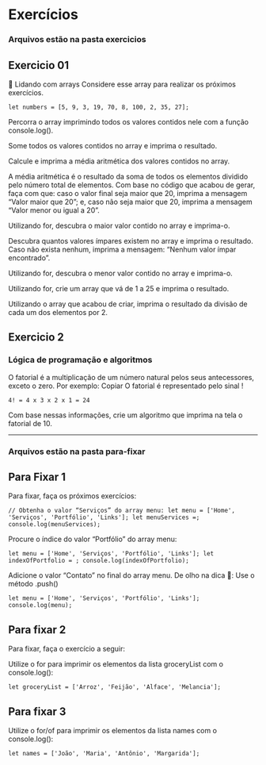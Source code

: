 # Exercícios

### Arquivos estão na pasta exercicios

## Exercicio 01

🚀 Lidando com arrays
Considere esse array para realizar os próximos exercícios.

``
let numbers = [5, 9, 3, 19, 70, 8, 100, 2, 35, 27];
``

Percorra o array imprimindo todos os valores contidos nele com a função console.log().

Some todos os valores contidos no array e imprima o resultado.

Calcule e imprima a média aritmética dos valores contidos no array.

A média aritmética é o resultado da soma de todos os elementos dividido pelo número total de elementos.
Com base no código que acabou de gerar, faça com que: caso o valor final seja maior que 20, imprima a mensagem “Valor maior que 20”; e, caso não seja maior que 20, imprima a mensagem “Valor menor ou igual a 20”.

Utilizando for, descubra o maior valor contido no array e imprima-o.

Descubra quantos valores ímpares existem no array e imprima o resultado. Caso não exista nenhum, imprima a mensagem: “Nenhum valor ímpar encontrado”.

Utilizando for, descubra o menor valor contido no array e imprima-o.

Utilizando for, crie um array que vá de 1 a 25 e imprima o resultado.

Utilizando o array que acabou de criar, imprima o resultado da divisão de cada um dos elementos por 2.

## Exercicio 2

### Lógica de programação e algoritmos
O fatorial é a multiplicação de um número natural pelos seus antecessores, exceto o zero. Por exemplo:
Copiar
O fatorial é representado pelo sinal !

``
4! = 4 x 3 x 2 x 1 = 24
``

Com base nessas informações, crie um algoritmo que imprima na tela o fatorial de 10.



- - -

### Arquivos estão na pasta para-fixar

## Para Fixar 1

Para fixar, faça os próximos exercícios:

``
// Obtenha o valor “Serviços” do array menu:
let menu = ['Home', 'Serviços', 'Portfólio', 'Links'];
let menuServices =;
console.log(menuServices);
``

Procure o índice do valor “Portfólio” do array menu:

``
let menu = ['Home', 'Serviços', 'Portfólio', 'Links'];
let indexOfPortfolio = ;
console.log(indexOfPortfolio);
``

Adicione o valor “Contato” no final do array menu.
De olho na dica 👀: Use o método .push()

``
let menu = ['Home', 'Serviços', 'Portfólio', 'Links'];
console.log(menu);
``

## Para fixar 2
Para fixar, faça o exercício a seguir:

Utilize o for para imprimir os elementos da lista groceryList com o console.log():

``
let groceryList = ['Arroz', 'Feijão', 'Alface', 'Melancia'];
``

## Para fixar 3
Utilize o for/of para imprimir os elementos da lista names com o console.log():

``
let names = ['João', 'Maria', 'Antônio', 'Margarida'];
``